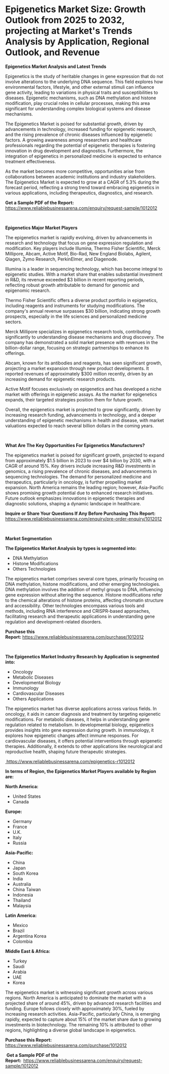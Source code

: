 <p><h1>Epigenetics Market Size: Growth Outlook from 2025 to 2032, projecting at Market's Trends Analysis by Application, Regional Outlook, and Revenue</h1></p><p><strong>Epigenetics Market Analysis and Latest Trends</strong></p>
<p><p>Epigenetics is the study of heritable changes in gene expression that do not involve alterations to the underlying DNA sequence. This field explores how environmental factors, lifestyle, and other external stimuli can influence gene activity, leading to variations in physical traits and susceptibilities to diseases. Epigenetic mechanisms, such as DNA methylation and histone modification, play crucial roles in cellular processes, making this area significant for understanding complex biological systems and disease mechanisms.</p><p>The Epigenetics Market is poised for substantial growth, driven by advancements in technology, increased funding for epigenetic research, and the rising prevalence of chronic diseases influenced by epigenetic factors. A growing awareness among researchers and healthcare professionals regarding the potential of epigenetic therapies is fostering innovation in drug development and diagnostics. Furthermore, the integration of epigenetics in personalized medicine is expected to enhance treatment effectiveness.</p><p>As the market becomes more competitive, opportunities arise from collaborations between academic institutions and industry stakeholders. The Epigenetics Market is expected to grow at a CAGR of 5.3% during the forecast period, reflecting a strong trend toward embracing epigenetics in various applications, including therapeutics, diagnostics, and research.</p></p>
<p><strong>Get a Sample PDF of the Report:&nbsp;</strong> <a href="https://www.reliablebusinessarena.com/enquiry/request-sample/1012012?utm_campaign=3002&utm_medium=2&utm_source=Github&utm_content=ia&utm_term=17042025&utm_id=epigenetics">https://www.reliablebusinessarena.com/enquiry/request-sample/1012012</a></p>
<p>&nbsp;</p>
<p><strong>Epigenetics Major Market Players</strong></p>
<p><p>The epigenetics market is rapidly evolving, driven by advancements in research and technology that focus on gene expression regulation and modification. Key players include Illumina, Thermo Fisher Scientific, Merck Millipore, Abcam, Active Motif, Bio-Rad, New England Biolabs, Agilent, Qiagen, Zymo Research, PerkinElmer, and Diagenode.</p><p>Illumina is a leader in sequencing technology, which has become integral to epigenetic studies. With a market share that enables substantial investment in R&D, its revenue exceeded $3 billion in recent reporting periods, reflecting robust growth attributable to demand for genomic and epigenomic research.</p><p>Thermo Fisher Scientific offers a diverse product portfolio in epigenetics, including reagents and instruments for studying modifications. The company's annual revenue surpasses $30 billion, indicating strong growth prospects, especially in the life sciences and personalized medicine sectors.</p><p>Merck Millipore specializes in epigenetics research tools, contributing significantly to understanding disease mechanisms and drug discovery. The company has demonstrated a solid market presence with revenues in the billion-dollar range, focusing on strategic partnerships to enhance its offerings.</p><p>Abcam, known for its antibodies and reagents, has seen significant growth, projecting a market expansion through new product developments. It reported revenues of approximately $300 million recently, driven by an increasing demand for epigenetic research products.</p><p>Active Motif focuses exclusively on epigenetics and has developed a niche market with offerings in epigenetic assays. As the market for epigenetics expands, their targeted strategies position them for future growth.</p><p>Overall, the epigenetics market is projected to grow significantly, driven by increasing research funding, advancements in technology, and a deeper understanding of epigenetic mechanisms in health and disease, with market valuations expected to reach several billion dollars in the coming years.</p></p>
<p>&nbsp;</p>
<p><strong>What Are The Key Opportunities For Epigenetics Manufacturers?</strong></p>
<p><p>The epigenetics market is poised for significant growth, projected to expand from approximately $1.5 billion in 2023 to over $4 billion by 2030, with a CAGR of around 15%. Key drivers include increasing R&D investments in genomics, a rising prevalence of chronic diseases, and advancements in sequencing technologies. The demand for personalized medicine and therapeutics, particularly in oncology, is further propelling market expansion. North America remains the leading region; however, Asia-Pacific shows promising growth potential due to enhanced research initiatives. Future outlook emphasizes innovations in epigenetic therapies and diagnostic solutions, shaping a dynamic landscape in healthcare.</p></p>
<p><strong>Inquire or Share Your Questions If Any Before Purchasing This Report:</strong> <a href="https://www.reliablebusinessarena.com/enquiry/pre-order-enquiry/1012012?utm_campaign=3002&utm_medium=2&utm_source=Github&utm_content=ia&utm_term=17042025&utm_id=epigenetics">https://www.reliablebusinessarena.com/enquiry/pre-order-enquiry/1012012</a></p>
<p>&nbsp;</p>
<p><strong>Market Segmentation</strong></p>
<p><strong>The Epigenetics Market Analysis by types is segmented into:</strong></p>
<p><ul><li>DNA Methylation</li><li>Histone Modifications</li><li>Others Technologies</li></ul></p>
<p><p>The epigenetics market comprises several core types, primarily focusing on DNA methylation, histone modifications, and other emerging technologies. DNA methylation involves the addition of methyl groups to DNA, influencing gene expression without altering the sequence. Histone modifications refer to the chemical alterations of histone proteins, affecting chromatin structure and accessibility. Other technologies encompass various tools and methods, including RNA interference and CRISPR-based approaches, facilitating research and therapeutic applications in understanding gene regulation and development-related disorders.</p></p>
<p><strong>Purchase this Report:&nbsp;</strong><a href="https://www.reliablebusinessarena.com/purchase/1012012?utm_campaign=3002&utm_medium=2&utm_source=Github&utm_content=ia&utm_term=17042025&utm_id=epigenetics">https://www.reliablebusinessarena.com/purchase/1012012</a></p>
<p>&nbsp;</p>
<p><strong>The Epigenetics Market Industry Research by Application is segmented into:</strong></p>
<p><ul><li>Oncology</li><li>Metabolic Diseases</li><li>Developmental Biology</li><li>Immunology</li><li>Cardiovascular Diseases</li><li>Others Applications</li></ul></p>
<p><p>The epigenetics market has diverse applications across various fields. In oncology, it aids in cancer diagnosis and treatment by targeting epigenetic modifications. For metabolic diseases, it helps in understanding gene regulation related to metabolism. In developmental biology, epigenetics provides insights into gene expression during growth. In immunology, it explores how epigenetic changes affect immune responses. For cardiovascular diseases, it offers potential interventions through epigenetic therapies. Additionally, it extends to other applications like neurological and reproductive health, shaping future therapeutic strategies.</p></p>
<p><a href="https://www.reliablebusinessarena.com/epigenetics-r1012012?utm_campaign=3002&utm_medium=2&utm_source=Github&utm_content=ia&utm_term=17042025&utm_id=epigenetics">&nbsp;https://www.reliablebusinessarena.com/epigenetics-r1012012</a></p>
<p><strong>In terms of Region, the Epigenetics Market Players available by Region are:</strong></p>
<p>
    <p> <strong> North America: </strong>
        <ul>
            <li>United States</li>
            <li>Canada</li>
        </ul>
        </p> 
    <p> <strong> Europe: </strong>
        <ul>
            <li>Germany</li>
            <li>France</li>
            <li>U.K.</li>
            <li>Italy</li>
            <li>Russia</li>
        </ul>
        </p> 
    <p> <strong> Asia-Pacific: </strong>
        <ul>
            <li>China</li>
            <li>Japan</li>
            <li>South Korea</li>
            <li>India</li>
            <li>Australia</li>
            <li>China Taiwan</li>
            <li>Indonesia</li>
            <li>Thailand</li>
            <li>Malaysia</li>
        </ul>
        </p> 
    <p> <strong> Latin America: </strong>
        <ul>
            <li>Mexico</li>
            <li>Brazil</li>
            <li>Argentina Korea</li>
            <li>Colombia</li>
        </ul>
        </p> 
    <p> <strong> Middle East & Africa: </strong>
        <ul>
            <li>Turkey</li>
            <li>Saudi</li>
            <li>Arabia</li>
            <li>UAE</li>
            <li>Korea</li>
        </ul>
    </p>
    </p>
<p><p>The epigenetics market is witnessing significant growth across various regions. North America is anticipated to dominate the market with a projected share of around 45%, driven by advanced research facilities and funding. Europe follows closely with approximately 30%, fueled by increasing research activities. Asia-Pacific, particularly China, is emerging rapidly, expected to capture about 15% of the market share due to growing investments in biotechnology. The remaining 10% is attributed to other regions, highlighting a diverse global landscape in epigenetics.</p></p>
<p><strong>Purchase this Report: </strong><a href="https://www.reliablebusinessarena.com/purchase/1012012?utm_campaign=3002&utm_medium=2&utm_source=Github&utm_content=ia&utm_term=17042025&utm_id=epigenetics">https://www.reliablebusinessarena.com/purchase/1012012</a></p>
<p>&nbsp;<strong>Get a Sample PDF of the Report:&nbsp;&nbsp;</strong><a href="https://www.reliablebusinessarena.com/enquiry/request-sample/1012012?utm_campaign=3002&utm_medium=2&utm_source=Github&utm_content=ia&utm_term=17042025&utm_id=epigenetics">https://www.reliablebusinessarena.com/enquiry/request-sample/1012012</a></p>
<p><strong></strong></p>
<p><p></p><p></p><p></p></p>